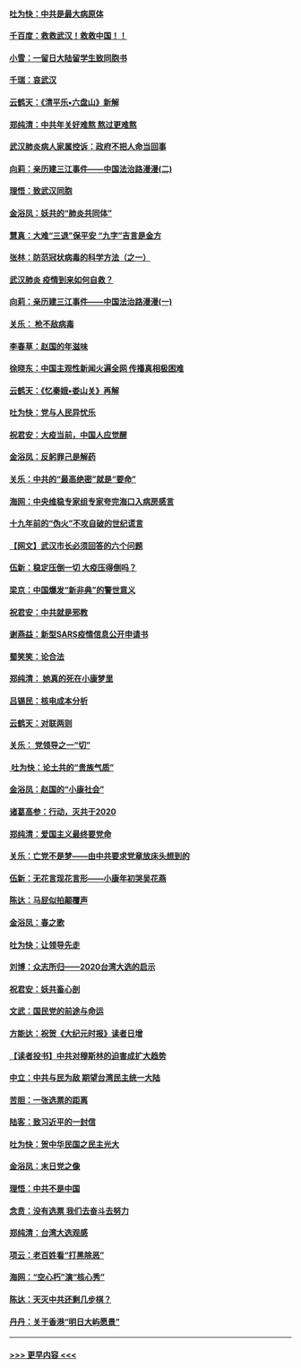 #### [吐为快：中共是最大病原体](../pages/nsc993/n11836748.md?t=02011531) 
#### [千百度：救救武汉！救救中国！！](../pages/nsc993/n11836145.md?t=02011531) 
#### [小雪：一留日大陆留学生致同胞书](../pages/nsc993/n11834624.md?t=02011531) 
#### [千瑞：哀武汉](../pages/nsc993/n11833647.md?t=02011531) 
#### [云鹤天：《清平乐▪六盘山》新解](../pages/nsc993/n11833611.md?t=02011531) 
#### [郑纯清：中共年关好难熬 熬过更难熬](../pages/nsc993/n11833489.md?t=02011531) 
#### [武汉肺炎病人家属控诉：政府不把人命当回事](../pages/nsc993/n11833205.md?t=02011531) 
#### [向莉：亲历建三江事件——中国法治路漫漫(二)](../pages/nsc993/n11829102.md?t=02011531) 
#### [理悟：致武汉同胞](../pages/nsc993/n11831522.md?t=02011531) 
#### [金浴凤：妖共的“肺炎共同体”](../pages/nsc993/n11829448.md?t=02011531) 
#### [慧真：大难“三退”保平安 “九字”吉言是金方](../pages/nsc993/n11829501.md?t=02011531) 
#### [张林：防范冠状病毒的科学方法（之一）](../pages/nsc993/n11828618.md?t=02011531) 
#### [武汉肺炎 疫情到来如何自救？](../pages/nsc993/n11827632.md?t=02011531) 
#### [向莉：亲历建三江事件——中国法治路漫漫(一)](../pages/nsc993/n11827190.md?t=02011531) 
#### [关乐： 枪不敌病毒](../pages/nsc993/n11826746.md?t=02011531) 
#### [李春草：赵国的年滋味](../pages/nsc993/n11826321.md?t=02011531) 
#### [徐晓东：中国主观性新闻火遍全网 传播真相极困难](../pages/nsc993/n11826508.md?t=02011531) 
#### [云鹤天：《忆秦娥▪娄山关》再解](../pages/nsc993/n11824682.md?t=02011531) 
#### [吐为快：党与人民异忧乐](../pages/nsc993/n11824660.md?t=02011531) 
#### [祝君安：大疫当前，中国人应觉醒](../pages/nsc993/n11821946.md?t=02011531) 
#### [金浴凤：反躬罪己是解药](../pages/nsc993/n11820280.md?t=02011531) 
#### [关乐：中共的“最高绝密”就是“要命”](../pages/nsc993/n11816946.md?t=02011531) 
#### [海网：中央维稳专家组专家夸完海口入病房感言](../pages/nsc993/n11815138.md?t=02011531) 
#### [十九年前的“伪火”不攻自破的世纪谎言](../pages/nsc993/n11813238.md?t=02011531) 
#### [【网文】武汉市长必须回答的六个问题](../pages/nsc993/n11813848.md?t=02011531) 
#### [伍新：稳定压倒一切 大疫压得倒吗？](../pages/nsc993/n11812634.md?t=02011531) 
#### [梁京：中国爆发“新非典”的警世意义](../pages/nsc993/n11812554.md?t=02011531) 
#### [祝君安：中共就是邪教](../pages/nsc993/n11812431.md?t=02011531) 
#### [谢燕益：新型SARS疫情信息公开申请书](../pages/nsc993/n11808840.md?t=02011531) 
#### [蜀笑笑：论合法](../pages/nsc993/n11808064.md?t=02011531) 
#### [郑纯清： 她真的死在小康梦里](../pages/nsc993/n11806623.md?t=02011531) 
#### [吕锡民：核电成本分析](../pages/nsc993/n11806284.md?t=02011531) 
#### [云鹤天：对联两则](../pages/nsc993/n11805957.md?t=02011531) 
#### [关乐： 党领导之一“切”](../pages/nsc993/n11804505.md?t=02011531) 
#### [ 吐为快：论土共的“贵族气质”](../pages/nsc993/n11804490.md?t=02011531) 
#### [金浴凤：赵国的“小康社会”](../pages/nsc993/n11804452.md?t=02011531) 
#### [诸葛高参：行动，灭共于2020](../pages/nsc993/n11804120.md?t=02011531) 
#### [郑纯清：爱国主义最终要党命](../pages/nsc993/n11802197.md?t=02011531) 
#### [关乐：亡党不是梦——由中共要求党章放床头想到的](../pages/nsc993/n11802156.md?t=02011531) 
#### [伍新：无花言现花言形——小康年初哭吴花燕](../pages/nsc993/n11800044.md?t=02011531) 
#### [陈达：马屁似拍颠覆声](../pages/nsc993/n11800010.md?t=02011531) 
#### [金浴凤：春之歌](../pages/nsc993/n11797687.md?t=02011531) 
#### [吐为快：让领导先走](../pages/nsc993/n11797512.md?t=02011531) 
#### [刘博：众志所归——2020台湾大选的启示](../pages/nsc993/n11796878.md?t=02011531) 
#### [祝君安：妖共畜心剖](../pages/nsc993/n11794273.md?t=02011531) 
#### [文武：国民党的前途与命运](../pages/nsc993/n11794198.md?t=02011531) 
#### [方能达：祝贺《大纪元时报》读者日增](../pages/nsc993/n11793807.md?t=02011531) 
#### [【读者投书】中共对穆斯林的迫害成扩大趋势](../pages/nsc993/n11791371.md?t=02011531) 
#### [中立：中共与民为敌 期望台湾民主统一大陆](../pages/nsc993/n11790392.md?t=02011531) 
#### [苦胆：一张选票的距离](../pages/nsc993/n11788914.md?t=02011531) 
#### [陆客：致习近平的一封信](../pages/nsc993/n11788867.md?t=02011531) 
#### [吐为快：贺中华民国之民主光大](../pages/nsc993/n11788618.md?t=02011531) 
#### [金浴凤：末日党之像](../pages/nsc993/n11787475.md?t=02011531) 
#### [理悟：中共不是中国](../pages/nsc993/n11787463.md?t=02011531) 
#### [念贲：没有选票  我们去奋斗去努力](../pages/nsc993/n11787398.md?t=02011531) 
#### [郑纯清：台湾大选观感](../pages/nsc993/n11786210.md?t=02011531) 
#### [项云：老百姓看“打黑除恶”](../pages/nsc993/n11785398.md?t=02011531) 
#### [海网：“空心朽”演“核心秀”](../pages/nsc993/n11783874.md?t=02011531) 
#### [陈达：天灭中共还剩几步棋？](../pages/nsc993/n11783719.md?t=02011531) 
#### [丹丹：关于香港“明日大屿愿景”](../pages/nsc993/n11783273.md?t=02011531) 

----
#### [ >>> 更早内容 <<< ](../indexes/nsc993-earlier.md)

